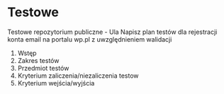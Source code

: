 # Testowe
Testowe repozytorium publiczne - Ula
Napisz plan testów dla rejestracji konta email na portalu wp.pl z uwzględnieniem walidacji
1. Wstęp
2. Zakres testów
3. Przedmiot testów
4. Kryterium zaliczenia/niezaliczenia testow
5. Kryterium wejścia/wyjścia
